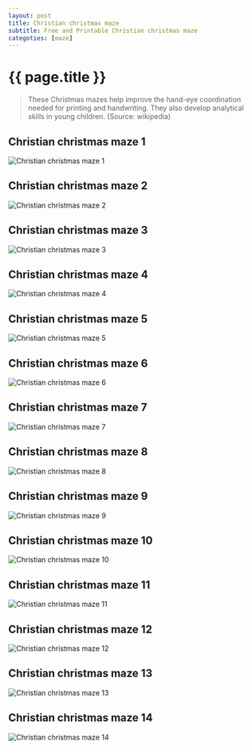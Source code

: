```yaml
---
layout: post
title: Christian christmas maze
subtitle: Free and Printable Christian christmas maze
categoties: [maze]
---
```

{{ page.title }}
================
> These Christmas mazes help improve the hand-eye coordination needed for printing and handwriting.  They also develop analytical skills in young children.  (Source: wikipedia)

## Christian christmas maze 1
![Christian christmas maze 1](https://hoanghabelle.github.io/images/Christian-christmas-maze%20(1).jpg "Christian christmas maze 1")

## Christian christmas maze 2
![Christian christmas maze 2](https://hoanghabelle.github.io/images/Christian-christmas-maze%20(2).jpg "Christian christmas maze 2")

## Christian christmas maze 3
![Christian christmas maze 3](https://hoanghabelle.github.io/images/Christian-christmas-maze%20(3).jpg "Christian christmas maze 3")

## Christian christmas maze 4
![Christian christmas maze 4](https://hoanghabelle.github.io/images/Christian-christmas-maze%20(4).jpg "Christian christmas maze 4")

## Christian christmas maze 5
![Christian christmas maze 5](https://hoanghabelle.github.io/images/Christian-christmas-maze%20(5).jpg "Christian christmas maze 5")

<script async src="//pagead2.googlesyndication.com/pagead/js/adsbygoogle.js"></script><ins class="adsbygoogle" style="display:block" data-ad-format="fluid" data-ad-layout-key="-8i+1w-dq+e9+ft" data-ad-client="ca-pub-6753140515841889" data-ad-slot="6190446671"></ins> <script> (adsbygoogle = window.adsbygoogle || []).push({}); </script>

## Christian christmas maze 6
![Christian christmas maze 6](https://hoanghabelle.github.io/images/Christian-christmas-maze%20(6).jpg "Christian christmas maze 6")

## Christian christmas maze 7
![Christian christmas maze 7](https://hoanghabelle.github.io/images/Christian-christmas-maze%20(7).jpg "Christian christmas maze 7")

## Christian christmas maze 8
![Christian christmas maze 8](https://hoanghabelle.github.io/images/Christian-christmas-maze%20(8).jpg "Christian christmas maze 8")

## Christian christmas maze 9
![Christian christmas maze 9](https://hoanghabelle.github.io/images/Christian-christmas-maze%20(9).jpg "Christian christmas maze 9")

## Christian christmas maze 10
![Christian christmas maze 10](https://hoanghabelle.github.io/images/Christian-christmas-maze%20(10).jpg "Christian christmas maze 10")

<script async src="//pagead2.googlesyndication.com/pagead/js/adsbygoogle.js"></script><ins class="adsbygoogle" style="display:block" data-ad-format="fluid" data-ad-layout-key="-8i+1w-dq+e9+ft" data-ad-client="ca-pub-6753140515841889" data-ad-slot="6190446671"></ins> <script> (adsbygoogle = window.adsbygoogle || []).push({}); </script>

## Christian christmas maze 11
![Christian christmas maze 11](https://hoanghabelle.github.io/images/Christian-christmas-maze%20(11).jpg "Christian christmas maze 11")

## Christian christmas maze 12
![Christian christmas maze 12](https://hoanghabelle.github.io/images/Christian-christmas-maze%20(12).jpg "Christian christmas maze 12")

## Christian christmas maze 13
![Christian christmas maze 13](https://hoanghabelle.github.io/images/Christian-christmas-maze%20(13).jpg "Christian christmas maze 13")

## Christian christmas maze 14
![Christian christmas maze 14](https://hoanghabelle.github.io/images/Christian-christmas-maze%20(14).jpg "Christian christmas maze 14")

